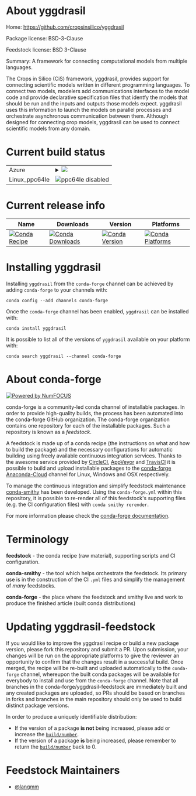About yggdrasil
===============

Home: https://github.com/cropsinsilico/yggdrasil

Package license: BSD-3-Clause

Feedstock license: BSD 3-Clause

Summary: A framework for connecting computational models from multiple languages.

The Crops in Silico (CiS) framework, yggdrasil, provides support for
connecting scientific models written in different programming languages.
To connect two models, modelers add communications interfaces to the model code
and provide declarative specification files that identfy the
models that should be run and the inputs and outputs those models
expect. yggdrasil uses this information to launch the models
on parallel processes and orchestrate asynchronous communication between them.
Although designed for connecting crop models, yggdrasil can be used to
connect scientific models from any domain.


Current build status
====================


<table>
    
  <tr>
    <td>Azure</td>
    <td>
      <details>
        <summary>
          <a href="https://dev.azure.com/conda-forge/feedstock-builds/_build/latest?definitionId=6228&branchName=master">
            <img src="https://dev.azure.com/conda-forge/feedstock-builds/_apis/build/status/yggdrasil-feedstock?branchName=master">
          </a>
        </summary>
        <table>
          <thead><tr><th>Variant</th><th>Status</th></tr></thead>
          <tbody><tr>
              <td>linux_python3.6.____cpythonr_base3.5.1</td>
              <td>
                <a href="https://dev.azure.com/conda-forge/feedstock-builds/_build/latest?definitionId=6228&branchName=master">
                  <img src="https://dev.azure.com/conda-forge/feedstock-builds/_apis/build/status/yggdrasil-feedstock?branchName=master&jobName=linux&configuration=linux_python3.6.____cpythonr_base3.5.1" alt="variant">
                </a>
              </td>
            </tr><tr>
              <td>linux_python3.6.____cpythonr_base3.6</td>
              <td>
                <a href="https://dev.azure.com/conda-forge/feedstock-builds/_build/latest?definitionId=6228&branchName=master">
                  <img src="https://dev.azure.com/conda-forge/feedstock-builds/_apis/build/status/yggdrasil-feedstock?branchName=master&jobName=linux&configuration=linux_python3.6.____cpythonr_base3.6" alt="variant">
                </a>
              </td>
            </tr><tr>
              <td>linux_python3.7.____cpythonr_base3.5.1</td>
              <td>
                <a href="https://dev.azure.com/conda-forge/feedstock-builds/_build/latest?definitionId=6228&branchName=master">
                  <img src="https://dev.azure.com/conda-forge/feedstock-builds/_apis/build/status/yggdrasil-feedstock?branchName=master&jobName=linux&configuration=linux_python3.7.____cpythonr_base3.5.1" alt="variant">
                </a>
              </td>
            </tr><tr>
              <td>linux_python3.7.____cpythonr_base3.6</td>
              <td>
                <a href="https://dev.azure.com/conda-forge/feedstock-builds/_build/latest?definitionId=6228&branchName=master">
                  <img src="https://dev.azure.com/conda-forge/feedstock-builds/_apis/build/status/yggdrasil-feedstock?branchName=master&jobName=linux&configuration=linux_python3.7.____cpythonr_base3.6" alt="variant">
                </a>
              </td>
            </tr><tr>
              <td>linux_python3.8.____cpythonr_base3.5.1</td>
              <td>
                <a href="https://dev.azure.com/conda-forge/feedstock-builds/_build/latest?definitionId=6228&branchName=master">
                  <img src="https://dev.azure.com/conda-forge/feedstock-builds/_apis/build/status/yggdrasil-feedstock?branchName=master&jobName=linux&configuration=linux_python3.8.____cpythonr_base3.5.1" alt="variant">
                </a>
              </td>
            </tr><tr>
              <td>linux_python3.8.____cpythonr_base3.6</td>
              <td>
                <a href="https://dev.azure.com/conda-forge/feedstock-builds/_build/latest?definitionId=6228&branchName=master">
                  <img src="https://dev.azure.com/conda-forge/feedstock-builds/_apis/build/status/yggdrasil-feedstock?branchName=master&jobName=linux&configuration=linux_python3.8.____cpythonr_base3.6" alt="variant">
                </a>
              </td>
            </tr><tr>
              <td>osx_python3.6.____cpythonr_base3.5.1</td>
              <td>
                <a href="https://dev.azure.com/conda-forge/feedstock-builds/_build/latest?definitionId=6228&branchName=master">
                  <img src="https://dev.azure.com/conda-forge/feedstock-builds/_apis/build/status/yggdrasil-feedstock?branchName=master&jobName=osx&configuration=osx_python3.6.____cpythonr_base3.5.1" alt="variant">
                </a>
              </td>
            </tr><tr>
              <td>osx_python3.6.____cpythonr_base3.6</td>
              <td>
                <a href="https://dev.azure.com/conda-forge/feedstock-builds/_build/latest?definitionId=6228&branchName=master">
                  <img src="https://dev.azure.com/conda-forge/feedstock-builds/_apis/build/status/yggdrasil-feedstock?branchName=master&jobName=osx&configuration=osx_python3.6.____cpythonr_base3.6" alt="variant">
                </a>
              </td>
            </tr><tr>
              <td>osx_python3.7.____cpythonr_base3.5.1</td>
              <td>
                <a href="https://dev.azure.com/conda-forge/feedstock-builds/_build/latest?definitionId=6228&branchName=master">
                  <img src="https://dev.azure.com/conda-forge/feedstock-builds/_apis/build/status/yggdrasil-feedstock?branchName=master&jobName=osx&configuration=osx_python3.7.____cpythonr_base3.5.1" alt="variant">
                </a>
              </td>
            </tr><tr>
              <td>osx_python3.7.____cpythonr_base3.6</td>
              <td>
                <a href="https://dev.azure.com/conda-forge/feedstock-builds/_build/latest?definitionId=6228&branchName=master">
                  <img src="https://dev.azure.com/conda-forge/feedstock-builds/_apis/build/status/yggdrasil-feedstock?branchName=master&jobName=osx&configuration=osx_python3.7.____cpythonr_base3.6" alt="variant">
                </a>
              </td>
            </tr><tr>
              <td>osx_python3.8.____cpythonr_base3.5.1</td>
              <td>
                <a href="https://dev.azure.com/conda-forge/feedstock-builds/_build/latest?definitionId=6228&branchName=master">
                  <img src="https://dev.azure.com/conda-forge/feedstock-builds/_apis/build/status/yggdrasil-feedstock?branchName=master&jobName=osx&configuration=osx_python3.8.____cpythonr_base3.5.1" alt="variant">
                </a>
              </td>
            </tr><tr>
              <td>osx_python3.8.____cpythonr_base3.6</td>
              <td>
                <a href="https://dev.azure.com/conda-forge/feedstock-builds/_build/latest?definitionId=6228&branchName=master">
                  <img src="https://dev.azure.com/conda-forge/feedstock-builds/_apis/build/status/yggdrasil-feedstock?branchName=master&jobName=osx&configuration=osx_python3.8.____cpythonr_base3.6" alt="variant">
                </a>
              </td>
            </tr><tr>
              <td>win_python3.6.____cpythonr_base3.5.1</td>
              <td>
                <a href="https://dev.azure.com/conda-forge/feedstock-builds/_build/latest?definitionId=6228&branchName=master">
                  <img src="https://dev.azure.com/conda-forge/feedstock-builds/_apis/build/status/yggdrasil-feedstock?branchName=master&jobName=win&configuration=win_python3.6.____cpythonr_base3.5.1" alt="variant">
                </a>
              </td>
            </tr><tr>
              <td>win_python3.6.____cpythonr_base3.6</td>
              <td>
                <a href="https://dev.azure.com/conda-forge/feedstock-builds/_build/latest?definitionId=6228&branchName=master">
                  <img src="https://dev.azure.com/conda-forge/feedstock-builds/_apis/build/status/yggdrasil-feedstock?branchName=master&jobName=win&configuration=win_python3.6.____cpythonr_base3.6" alt="variant">
                </a>
              </td>
            </tr><tr>
              <td>win_python3.7.____cpythonr_base3.5.1</td>
              <td>
                <a href="https://dev.azure.com/conda-forge/feedstock-builds/_build/latest?definitionId=6228&branchName=master">
                  <img src="https://dev.azure.com/conda-forge/feedstock-builds/_apis/build/status/yggdrasil-feedstock?branchName=master&jobName=win&configuration=win_python3.7.____cpythonr_base3.5.1" alt="variant">
                </a>
              </td>
            </tr><tr>
              <td>win_python3.7.____cpythonr_base3.6</td>
              <td>
                <a href="https://dev.azure.com/conda-forge/feedstock-builds/_build/latest?definitionId=6228&branchName=master">
                  <img src="https://dev.azure.com/conda-forge/feedstock-builds/_apis/build/status/yggdrasil-feedstock?branchName=master&jobName=win&configuration=win_python3.7.____cpythonr_base3.6" alt="variant">
                </a>
              </td>
            </tr><tr>
              <td>win_python3.8.____cpythonr_base3.5.1</td>
              <td>
                <a href="https://dev.azure.com/conda-forge/feedstock-builds/_build/latest?definitionId=6228&branchName=master">
                  <img src="https://dev.azure.com/conda-forge/feedstock-builds/_apis/build/status/yggdrasil-feedstock?branchName=master&jobName=win&configuration=win_python3.8.____cpythonr_base3.5.1" alt="variant">
                </a>
              </td>
            </tr><tr>
              <td>win_python3.8.____cpythonr_base3.6</td>
              <td>
                <a href="https://dev.azure.com/conda-forge/feedstock-builds/_build/latest?definitionId=6228&branchName=master">
                  <img src="https://dev.azure.com/conda-forge/feedstock-builds/_apis/build/status/yggdrasil-feedstock?branchName=master&jobName=win&configuration=win_python3.8.____cpythonr_base3.6" alt="variant">
                </a>
              </td>
            </tr>
          </tbody>
        </table>
      </details>
    </td>
  </tr>
  <tr>
    <td>Linux_ppc64le</td>
    <td>
      <img src="https://img.shields.io/badge/ppc64le-disabled-lightgrey.svg" alt="ppc64le disabled">
    </td>
  </tr>
</table>

Current release info
====================

| Name | Downloads | Version | Platforms |
| --- | --- | --- | --- |
| [![Conda Recipe](https://img.shields.io/badge/recipe-yggdrasil-green.svg)](https://anaconda.org/conda-forge/yggdrasil) | [![Conda Downloads](https://img.shields.io/conda/dn/conda-forge/yggdrasil.svg)](https://anaconda.org/conda-forge/yggdrasil) | [![Conda Version](https://img.shields.io/conda/vn/conda-forge/yggdrasil.svg)](https://anaconda.org/conda-forge/yggdrasil) | [![Conda Platforms](https://img.shields.io/conda/pn/conda-forge/yggdrasil.svg)](https://anaconda.org/conda-forge/yggdrasil) |

Installing yggdrasil
====================

Installing `yggdrasil` from the `conda-forge` channel can be achieved by adding `conda-forge` to your channels with:

```
conda config --add channels conda-forge
```

Once the `conda-forge` channel has been enabled, `yggdrasil` can be installed with:

```
conda install yggdrasil
```

It is possible to list all of the versions of `yggdrasil` available on your platform with:

```
conda search yggdrasil --channel conda-forge
```


About conda-forge
=================

[![Powered by NumFOCUS](https://img.shields.io/badge/powered%20by-NumFOCUS-orange.svg?style=flat&colorA=E1523D&colorB=007D8A)](http://numfocus.org)

conda-forge is a community-led conda channel of installable packages.
In order to provide high-quality builds, the process has been automated into the
conda-forge GitHub organization. The conda-forge organization contains one repository
for each of the installable packages. Such a repository is known as a *feedstock*.

A feedstock is made up of a conda recipe (the instructions on what and how to build
the package) and the necessary configurations for automatic building using freely
available continuous integration services. Thanks to the awesome service provided by
[CircleCI](https://circleci.com/), [AppVeyor](https://www.appveyor.com/)
and [TravisCI](https://travis-ci.com/) it is possible to build and upload installable
packages to the [conda-forge](https://anaconda.org/conda-forge)
[Anaconda-Cloud](https://anaconda.org/) channel for Linux, Windows and OSX respectively.

To manage the continuous integration and simplify feedstock maintenance
[conda-smithy](https://github.com/conda-forge/conda-smithy) has been developed.
Using the ``conda-forge.yml`` within this repository, it is possible to re-render all of
this feedstock's supporting files (e.g. the CI configuration files) with ``conda smithy rerender``.

For more information please check the [conda-forge documentation](https://conda-forge.org/docs/).

Terminology
===========

**feedstock** - the conda recipe (raw material), supporting scripts and CI configuration.

**conda-smithy** - the tool which helps orchestrate the feedstock.
                   Its primary use is in the construction of the CI ``.yml`` files
                   and simplify the management of *many* feedstocks.

**conda-forge** - the place where the feedstock and smithy live and work to
                  produce the finished article (built conda distributions)


Updating yggdrasil-feedstock
============================

If you would like to improve the yggdrasil recipe or build a new
package version, please fork this repository and submit a PR. Upon submission,
your changes will be run on the appropriate platforms to give the reviewer an
opportunity to confirm that the changes result in a successful build. Once
merged, the recipe will be re-built and uploaded automatically to the
`conda-forge` channel, whereupon the built conda packages will be available for
everybody to install and use from the `conda-forge` channel.
Note that all branches in the conda-forge/yggdrasil-feedstock are
immediately built and any created packages are uploaded, so PRs should be based
on branches in forks and branches in the main repository should only be used to
build distinct package versions.

In order to produce a uniquely identifiable distribution:
 * If the version of a package **is not** being increased, please add or increase
   the [``build/number``](https://conda.io/docs/user-guide/tasks/build-packages/define-metadata.html#build-number-and-string).
 * If the version of a package **is** being increased, please remember to return
   the [``build/number``](https://conda.io/docs/user-guide/tasks/build-packages/define-metadata.html#build-number-and-string)
   back to 0.

Feedstock Maintainers
=====================

* [@langmm](https://github.com/langmm/)

